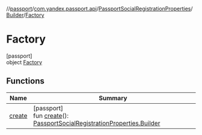 //[passport](../../../../../index.md)/[com.yandex.passport.api](../../../index.md)/[PassportSocialRegistrationProperties](../../index.md)/[Builder](../index.md)/[Factory](index.md)

# Factory

[passport]\
object [Factory](index.md)

## Functions

| Name | Summary |
|---|---|
| [create](create.md) | [passport]<br>fun [create](create.md)(): [PassportSocialRegistrationProperties.Builder](../index.md) |
